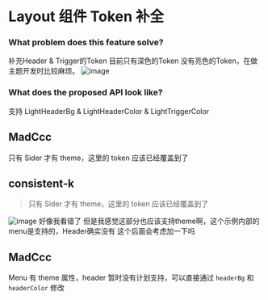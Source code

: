# Layout 组件 Token 补全

### What problem does this feature solve?

补充Header & Trigger的Token
目前只有深色的Token 没有亮色的Token，在做主题开发时比较麻烦。
![image](https://github.com/ant-design/ant-design/assets/67736912/51dddb0d-a677-46b7-885a-1c66814dea51)

### What does the proposed API look like?

支持 LightHeaderBg & LightHeaderColor & LightTriggerColor

<!-- generated by ant-design-issue-helper. DO NOT REMOVE -->

## MadCcc

只有 Sider 才有 theme，这里的 token 应该已经覆盖到了

## consistent-k

> 只有 Sider 才有 theme，这里的 token 应该已经覆盖到了

![image](https://github.com/ant-design/ant-design/assets/67736912/8ae7c390-e3b9-4a86-8c68-7e1b3b1d5fd4)
好像我看错了 但是我感觉这部分也应该支持theme啊，这个示例内部的menu是支持的，Header确实没有 这个后面会考虑加一下吗

## MadCcc

Menu 有 theme 属性，header 暂时没有计划支持，可以直接通过 `headerBg` 和 `headerColor` 修改
